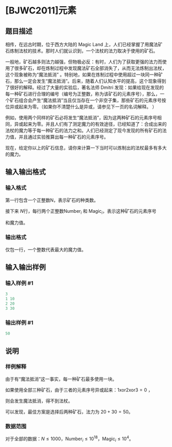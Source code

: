 # [BJWC2011]元素

## 题目描述

相传，在远古时期，位于西方大陆的 Magic Land 上，人们已经掌握了用魔法矿石炼制法杖的技术。那时人们就认识到，一个法杖的法力取决于使用的矿石。

一般地，矿石越多则法力越强，但物极必反：有时，人们为了获取更强的法力而使用了很多矿石，却在炼制过程中发现魔法矿石全部消失了，从而无法炼制出法杖，这个现象被称为“魔法抵消” 。特别地，如果在炼制过程中使用超过一块同一种矿石，那么一定会发生“魔法抵消”。后来，随着人们认知水平的提高，这个现象得到了很好的解释。经过了大量的实验后，著名法师 Dmitri 发现：如果给现在发现的每一种矿石进行合理的编号（编号为正整数，称为该矿石的元素序号），那么，一个矿石组合会产生“魔法抵消”当且仅当存在一个非空子集，那些矿石的元素序号按位异或起来为零。（如果你不清楚什么是异或，请参见下一页的名词解释。 ）

例如，使用两个同样的矿石必将发生“魔法抵消”，因为这两种矿石的元素序号相同，异或起来为零。并且人们有了测定魔力的有效途径，已经知道了：合成出来的法杖的魔力等于每一种矿石的法力之和。人们已经测定了现今发现的所有矿石的法力值，并且通过实验推算出每一种矿石的元素序号。

现在，给定你以上的矿石信息，请你来计算一下当时可以炼制出的法杖最多有多大的魔力。

## 输入输出格式

### 输入格式

第一行包含一个正整数N，表示矿石的种类数。

接下来 $N$行，每行两个正整数$\mathrm{Number}_i$ 和 $\mathrm{Magic}_i$，表示这种矿石的元素序号

和魔力值。

### 输出格式

仅包一行，一个整数代表最大的魔力值。

## 输入输出样例

### 输入样例 #1

```cpp
3 
1 10 
2 20 
3 30
```


### 输出样例 #1

```cpp
50
```


## 说明

### 样例解释

由于有“魔法抵消”这一事实，每一种矿石最多使用一块。

如果使用全部三种矿石，由于三者的元素序号异或起来：$1 \mathrm{xor} 2 \mathrm{xor} 3 = 0$ ，

则会发生魔法抵消，得不到法杖。

可以发现，最佳方案是选择后两种矿石，法力为 $20+30=50$。

### 数据范围

对于全部的数据：$N ≤ 1000$，$\mathrm{Number}_i \le 10^18$，$\mathrm{Magic}_i \le 10^4$。

